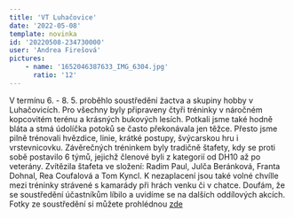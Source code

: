 ```yaml
---
title: 'VT Luhačovice'
date: '2022-05-08'
template: novinka
id: '20220508-234730000'
user: 'Andrea Firešová'
pictures:
    - name: '1652046387633_IMG_6304.jpg'
      ratio: '12'
---
```

V termínu 6. - 8. 5. proběhlo soustředění žactva a  skupiny hobby v Luhačovicích. Pro všechny byly připraveny čtyři tréninky v náročném kopcovitém terénu a krásných bukových lesích. Potkali jsme také hodně bláta a stmá údolíčka potoků se často překonávala jen těžce. Přesto jsme pilně trénovali hvězdice, linie, krátké postupy, švýcarskou hru i vrstevnicovku. Závěrečných tréninkem byly tradičně štafety, kdy se proti sobě postavilo 6 týmů, jejichž členové byli z kategorií od DH10 až po veterány. Zvítězila štafeta ve složení: Radim Paul, Julča Beránková, Franta Dohnal, Rea Coufalová a Tom Kyncl.
K nezaplacení jsou také volné chvílle mezi tréninky strávené s kamarády při hrách venku či v chatce. Doufám, že se soustředění účastníkům líbilo a uvidíme se na dalších oddílových akcích. Fotky ze soustředění si můžete prohlédnou [zde](https://skzabovresky.rajce.idnes.cz/VT_Luhacovice/)
